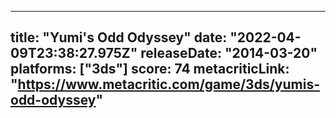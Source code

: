 
---
title: "Yumi's Odd Odyssey"
date: "2022-04-09T23:38:27.975Z"
releaseDate: "2014-03-20"
platforms: ["3ds"]
score: 74
metacriticLink: "https://www.metacritic.com/game/3ds/yumis-odd-odyssey"
---
